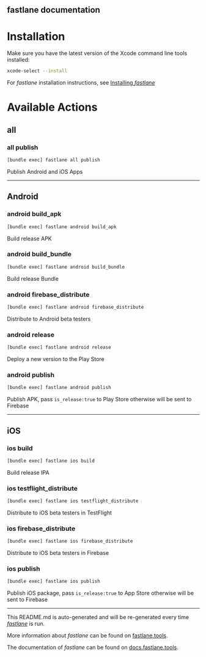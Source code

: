 fastlane documentation
----

# Installation

Make sure you have the latest version of the Xcode command line tools installed:

```sh
xcode-select --install
```

For _fastlane_ installation instructions, see [Installing _fastlane_](https://docs.fastlane.tools/#installing-fastlane)

# Available Actions

## all

### all publish

```sh
[bundle exec] fastlane all publish
```

Publish Android and iOS Apps

----


## Android

### android build_apk

```sh
[bundle exec] fastlane android build_apk
```

Build release APK

### android build_bundle

```sh
[bundle exec] fastlane android build_bundle
```

Build release Bundle

### android firebase_distribute

```sh
[bundle exec] fastlane android firebase_distribute
```

Distribute to Android beta testers

### android release

```sh
[bundle exec] fastlane android release
```

Deploy a new version to the Play Store

### android publish

```sh
[bundle exec] fastlane android publish
```

Publish APK, pass `is_release:true` to Play Store otherwise will be sent to Firebase

----


## iOS

### ios build

```sh
[bundle exec] fastlane ios build
```

Build release IPA

### ios testflight_distribute

```sh
[bundle exec] fastlane ios testflight_distribute
```

Distribute to iOS beta testers in TestFlight

### ios firebase_distribute

```sh
[bundle exec] fastlane ios firebase_distribute
```

Distribute to iOS beta testers in Firebase

### ios publish

```sh
[bundle exec] fastlane ios publish
```

Publish iOS package, pass `is_release:true` to App Store otherwise will be sent to Firebase

----

This README.md is auto-generated and will be re-generated every time [_fastlane_](https://fastlane.tools) is run.

More information about _fastlane_ can be found on [fastlane.tools](https://fastlane.tools).

The documentation of _fastlane_ can be found on [docs.fastlane.tools](https://docs.fastlane.tools).
